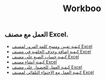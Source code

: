 ﻿---
title: Workboo
second_title: Aspose.Cells Cloud Documen
type: docs
url: /ar/workbook/
aliases: [/working-with-workbook/]
keywords: Working with workbook on an Excel file
description: Aspose.Cells Cloud REST API يدعم العمل مع المصنف على ملف Excel. يدعم SDK أنواع لغات التطوير. وهي تشمل Android وC# وGo وJava وNodeJS وPerl وPHP وPython وRuby وswift.
weight: 100
kwords: Excel، Office كلاود، ريست API، جدول البيانات، PDF، CSV، Json، Markdwon، Workbook
---
## العمل مع مصنف Excel.

- [كيفية تعيين ومسح كلمة المرور لمصنف Excel](/cells/ar/workbook/password/)
- [كيفية إضافة وحذف الخلفية في مصنف Excel](/cells/ar/workbook/background/)
- [كيفية حساب الصيغ على مصنف Excel](/cells/ar/workbook/calculate-all-formulas/)
- [كيفية إنشاء مصنف Excel](/cells/ar/workbook/create/)
- [ كيفية العمل للحصول على مصنف Excel](/cells/ar/workbook/get/)
- [ كيفية العمل مع الاحتواء التلقائي لمصنف Excel](/cells/ar/workbook/autofit/)
